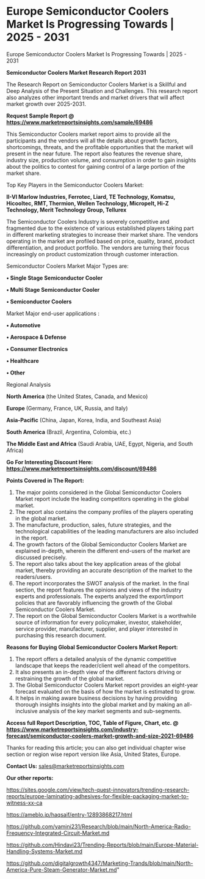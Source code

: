 # Europe Semiconductor Coolers Market Is Progressing Towards | 2025 - 2031
Europe Semiconductor Coolers Market Is Progressing Towards | 2025 - 2031

<strong>Semiconductor Coolers Market Research Report 2031</strong>

The Research Report on Semiconductor Coolers Market is a Skillful and Deep Analysis of the Present Situation and Challenges. This research report also analyzes other important trends and market drivers that will affect market growth over 2025-2031.

<strong>Request Sample Report @ <a href=https://www.marketreportsinsights.com/sample/69486>https://www.marketreportsinsights.com/sample/69486</a></strong>

This Semiconductor Coolers market report aims to provide all the participants and the vendors will all the details about growth factors, shortcomings, threats, and the profitable opportunities that the market will present in the near future. The report also features the revenue share, industry size, production volume, and consumption in order to gain insights about the politics to contest for gaining control of a large portion of the market share.

Top Key Players in the Semiconductor Coolers Market:

<strong>II-VI Marlow Industries, Ferrotec, Liard, TE Technology, Komatsu, Hicooltec, RMT, Thermion, Wellen Technology, Micropelt, Hi-Z Technology, Merit Technology Group, Tellurex</strong>

The Semiconductor Coolers Industry is severely competitive and fragmented due to the existence of various established players taking part in different marketing strategies to increase their market share. The vendors operating in the market are profiled based on price, quality, brand, product differentiation, and product portfolio. The vendors are turning their focus increasingly on product customization through customer interaction.

Semiconductor Coolers Market Major Types are:

<strong>• Single Stage Semiconductor Cooler

• Multi Stage Semiconductor Cooler

• Semiconductor Coolers</strong>

Market Major end-user applications :

<strong>• Automotive

• Aerospace & Defense

• Consumer Electronics

• Healthcare

• Other</strong>

Regional Analysis

</u><strong><b>North America</b></strong> (the United States, Canada, and Mexico)

<strong><b>Europe </b></strong>(Germany, France, UK, Russia, and Italy)

<strong><b>Asia-Pacific</b></strong> (China, Japan, Korea, India, and Southeast Asia)

<strong><b>South America</b></strong> (Brazil, Argentina, Colombia, etc.)

<strong><b>The Middle East and Africa</b></strong> (Saudi Arabia, UAE, Egypt, Nigeria, and South Africa)

<strong>Go For Interesting Discount Here: <a href=https://www.marketreportsinsights.com/discount/69486>https://www.marketreportsinsights.com/discount/69486</a></strong>

<strong>Points Covered in The Report:</strong>
<ol>
  <li>The major points considered in the Global Semiconductor Coolers Market report include the leading competitors operating in the global market.</li>
  <li>The report also contains the company profiles of the players operating in the global market.</li>
  <li>The manufacture, production, sales, future strategies, and the technological capabilities of the leading manufacturers are also included in the report.</li>
  <li>The growth factors of the Global Semiconductor Coolers Market are explained in-depth, wherein the different end-users of the market are discussed precisely.</li>
  <li>The report also talks about the key application areas of the global market, thereby providing an accurate description of the market to the readers/users.</li>
  <li>The report incorporates the SWOT analysis of the market. In the final section, the report features the opinions and views of the industry experts and professionals. The experts analyzed the export/import policies that are favorably influencing the growth of the Global Semiconductor Coolers Market.</li>
  <li>The report on the Global Semiconductor Coolers Market is a worthwhile source of information for every policymaker, investor, stakeholder, service provider, manufacturer, supplier, and player interested in purchasing this research document.</li>
</ol>
<strong>Reasons for Buying Global Semiconductor Coolers Market Report:</strong>

<ol>
  <li>The report offers a detailed analysis of the dynamic competitive landscape that keeps the reader/client well ahead of the competitors.</li>
  <li>It also presents an in-depth view of the different factors driving or restraining the growth of the global market.</li>
  <li>The Global Semiconductor Coolers Market report provides an eight-year forecast evaluated on the basis of how the market is estimated to grow.</li>
  <li>It helps in making aware business decisions by having providing thorough insights insights into the global market and by making an all-inclusive analysis of the key market segments and sub-segments.</li>
</ol>
<strong>Access full Report Description, TOC, Table of Figure, Chart, etc. @ <a href=https://www.marketreportsinsights.com/industry-forecast/semiconductor-coolers-market-growth-and-size-2021-69486>https://www.marketreportsinsights.com/industry-forecast/semiconductor-coolers-market-growth-and-size-2021-69486</a></strong>


Thanks for reading this article; you can also get individual chapter wise section or region wise report version like Asia, United States, Europe.

<strong>Contact Us:</strong>
sales@marketreportsinsights.com

<strong>Our other reports:</strong>

<a href=https://sites.google.com/view/tech-quest-innovators/trending-research-reports/europe-laminating-adhesives-for-flexible-packaging-market-to-witness-xx-ca>https://sites.google.com/view/tech-quest-innovators/trending-research-reports/europe-laminating-adhesives-for-flexible-packaging-market-to-witness-xx-ca</a>

<a href=https://ameblo.jp/haqsaif/entry-12893868217.html>https://ameblo.jp/haqsaif/entry-12893868217.html</a>

<a href=https://github.com/yamini231/Research/blob/main/North-America-Radio-Frequency-Integrated-Circuit-Market.md>https://github.com/yamini231/Research/blob/main/North-America-Radio-Frequency-Integrated-Circuit-Market.md</a>

<a href=https://github.com/Hindavi23/Trending-Reports/blob/main/Europe-Material-Handling-Systems-Market.md>https://github.com/Hindavi23/Trending-Reports/blob/main/Europe-Material-Handling-Systems-Market.md</a>

<a href=https://github.com/digitalgrowth4347/Marketing-Trands/blob/main/North-America-Pure-Steam-Generator-Market.md>https://github.com/digitalgrowth4347/Marketing-Trands/blob/main/North-America-Pure-Steam-Generator-Market.md</a>"
